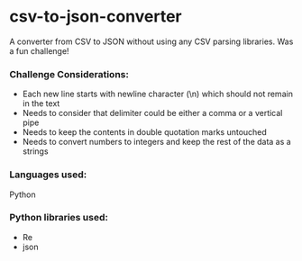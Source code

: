 # csv-to-json-converter

A converter from CSV to JSON without using any CSV parsing libraries. Was a fun challenge!

### Challenge Considerations:
* Each new line starts with newline character (\n) which should not remain in the text
* Needs to consider that delimiter could be either a comma or a vertical pipe
* Needs to keep the contents in double quotation marks untouched
* Needs to convert numbers to integers and keep the rest of the data as a strings

### Languages used:
Python

### Python libraries used:
* Re
* json

